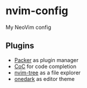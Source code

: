 # nvim-config
My NeoVim config

## Plugins
- [Packer](https://github.com/wbthomason/packer.nvim) as plugin manager
- [CoC](https://github.com/neoclide/coc.nvim) for code completion
- [nvim-tree](https://github.com/nvim-tree/nvim-tree.lua) as a file explorer
- [onedark](https://github.com/navarasu/onedark.nvim) as editor theme

